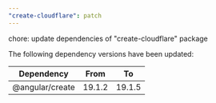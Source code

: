 ```yaml
---
"create-cloudflare": patch
---
```


chore: update dependencies of "create-cloudflare" package

The following dependency versions have been updated:

| Dependency      | From   | To     |
| --------------- | ------ | ------ |
| @angular/create | 19.1.2 | 19.1.5 |
